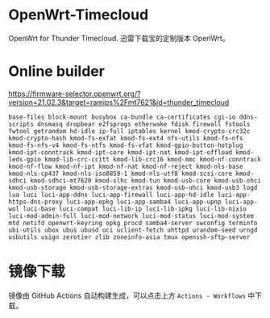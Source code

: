 # OpenWrt-Timecloud
OpenWrt for Thunder Timecloud. 迅雷下载宝的定制版本 OpenWrt。

# Online builder

https://firmware-selector.openwrt.org/?version=21.02.3&target=ramips%2Fmt7621&id=thunder_timecloud

```
base-files block-mount busybox ca-bundle ca-certificates cgi-io ddns-scripts dnsmasq dropbear e2fsprogs etherwake fdisk firewall fstools fwtool getrandom hd-idle ip-full iptables kernel kmod-crypto-crc32c kmod-crypto-hash kmod-fs-exfat kmod-fs-ext4 nfs-utils kmod-fs-nfs kmod-fs-nfs-v4 kmod-fs-ntfs kmod-fs-vfat kmod-gpio-button-hotplug kmod-ipt-conntrack kmod-ipt-core kmod-ipt-nat kmod-ipt-offload kmod-leds-gpio kmod-lib-crc-ccitt kmod-lib-crc16 kmod-mmc kmod-nf-conntrack kmod-nf-flow kmod-nf-ipt kmod-nf-nat kmod-nf-reject kmod-nls-base kmod-nls-cp437 kmod-nls-iso8859-1 kmod-nls-utf8 kmod-scsi-core kmod-sdhci kmod-sdhci-mt7620 kmod-slhc kmod-tun kmod-usb-core kmod-usb-ohci kmod-usb-storage kmod-usb-storage-extras kmod-usb-uhci kmod-usb3 logd lua luci luci-app-ddns luci-app-firewall luci-app-hd-idle luci-app-https-dns-proxy luci-app-opkg luci-app-samba4 luci-app-upnp luci-app-wol luci-base luci-compat luci-lib-ip luci-lib-ipkg luci-lib-nixio luci-mod-admin-full luci-mod-network luci-mod-status luci-mod-system mtd netifd openwrt-keyring opkg procd samba4-server swconfig terminfo ubi-utils ubox ubus ubusd uci uclient-fetch uhttpd urandom-seed urngd usbutils usign zerotier zlib zoneinfo-asia tmux openssh-sftp-server
```

# 镜像下载

镜像由 GitHub Actions 自动构建生成，可以点击上方 `Actions - Workflows` 中下载。